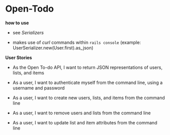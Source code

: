 Open-Todo
================================

**how to use**

* see _Serializers_

* makes use of _curl_ commands within `rails console` (example: UserSerializer.new(User.first).as_json)

**User Stories**

* As the Open To-do API, I want to return JSON representations of users, lists, and items

* As a user, I want to authenticate myself from the command line, using a username and password

* As a user, I want to create new users, lists, and items from the command line

* As a user, I want to remove users and lists from the command line

* As a user, I want to update list and item attributes from the command line
